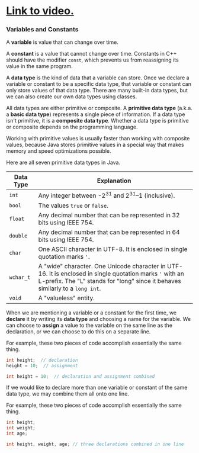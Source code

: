 # [Link to video.](https://www.youtube.com/watch?v=40GndhpTAnA&list=PLVD25niNi0BkgQHyEFkuuBp_IQ4q67jIC)

### Variables and Constants

A **variable** is value that can change over time. 

A **constant** is a value that cannot change over time. Constants in C++ should have the modifier `const`, which prevents us from reassigning its value in the same program.

A **data type** is the kind of data that a variable can store. Once we declare a variable or constant to be a specific data type, that variable or constant can only store values of that data type. There are many built-in data types, but we can also create our own data types using classes.

All data types are either primitive or composite. A **primitive data type** (a.k.a. a **basic data type**) represents a single piece of information. If a data type isn't primitive, it is a **composite data type**. Whether a data type is primitive or composite depends on the programming language. 

Working with primitive values is usually faster than working with composite values, because Java stores primitive values in a special way that makes memory and speed optimizations possible.

Here are all seven primitive data types in Java. 

| Data Type | Explanation |
| --- | --- |
| `int` | Any integer between -2<sup>31</sup> and 2<sup>31</sup>–1 (inclusive). |
| `bool` | The values `true` or `false`.  |
| `float` | Any decimal number that can be represented in 32 bits using IEEE 754. |
| `double` | Any decimal number that can be represented in 64 bits using IEEE 754. |
| `char` | One ASCII character in UTF-8. It is enclosed in single quotation marks `'`. |
| `wchar_t` | A "wide" character. One Unicode character in UTF-16. It is enclosed in single quotation marks `'` with an L-prefix. The "L" stands for "long" since it behaves similarly to a `long int`. |
| `void` | A "valueless" entity. |

When we are mentioning a variable or a constant for the first time, we **declare** it by writing its **data type** and choosing a name for the variable. We can choose to **assign** a value to the variable on the same line as the declaration, or we can choose to do this on a separate line.

For example, these two pieces of code accomplish essentially the same thing.

```cpp
int height;  // declaration 
height = 10;  // assignment
```

```cpp
int height = 10;  // declaration and assignment combined
```

If we would like to declare more than one variable or constant of the same data type, we may combine them all onto one line. 

For example, these two pieces of code accomplish essentially the same thing.

```cpp
int height;  
int weight; 
int age;
```

```cpp
int height, weight, age; // three declarations combined in one line
```
